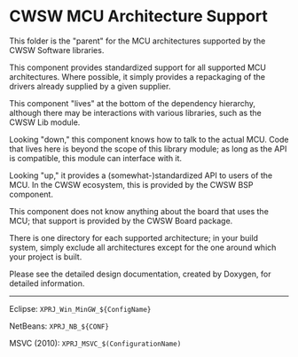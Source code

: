 # CWSW MCU Architecture Support

This folder is the "parent" for the MCU architectures supported by the CWSW Software libraries.

This component provides standardized support for all supported MCU architectures. 
Where possible, it simply provides a repackaging of the drivers already supplied by a given supplier.

This component "lives" at the bottom of the dependency hierarchy, although there may be interactions with various libraries, such as the CWSW Lib module.

Looking "down," this component knows how to talk to the actual MCU. Code that lives here is beyond the scope of this library module; as long as the API is compatible, this module can interface with it.

Looking "up," it provides a (somewhat-)standardized API to users of the MCU. In the CWSW ecosystem, this is provided by the CWSW BSP component.

This component does not know anything about the board that uses the MCU; 
that support is provided by the CWSW Board package.

There is one directory for each supported architecture; in your build system, simply exclude all architectures except for the one around which your project is built.

Please see the detailed design documentation, created by Doxygen, for detailed information.

---
Eclipse:	 `XPRJ_Win_MinGW_${ConfigName}`

NetBeans:	 `XPRJ_NB_${CONF}`

MSVC (2010): `XPRJ_MSVC_$(ConfigurationName)`